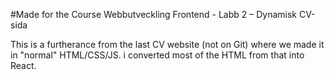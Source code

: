 #Made for the Course Webbutveckling Frontend - Labb 2 – Dynamisk CV-sida

This is a furtherance from the last CV website (not on Git) where we made it in "normal" HTML/CSS/JS.
i converted most of the HTML from that into React.